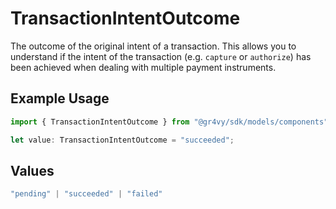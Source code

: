 # TransactionIntentOutcome

The outcome of the original intent of a transaction. This allows you to understand if the intent of the transaction (e.g. `capture` or `authorize`) has been achieved when dealing with multiple payment instruments.

## Example Usage

```typescript
import { TransactionIntentOutcome } from "@gr4vy/sdk/models/components";

let value: TransactionIntentOutcome = "succeeded";
```

## Values

```typescript
"pending" | "succeeded" | "failed"
```